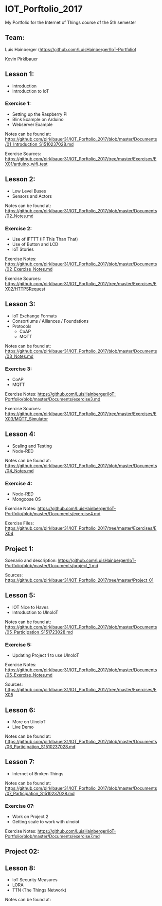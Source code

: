 # IOT_Porftolio_2017
My Portfolio for the Internet of Things course of the 5th semester

## Team:
Luis Hainberger (https://github.com/LuisHainberger/IoT-Portfolio)

Kevin Pirklbauer

## Lesson 1:
- Introduction
- Introduction to IoT

### Exercise 1:
- Setting up the Raspberry PI
- Blink Example on Arduino
- Webserver Example

Notes can be found at:  https://github.com/pirklbauer31/IOT_Porftolio_2017/blob/master/Documents/01_Introduction_S1510237028.md

Exercise Sources: https://github.com/pirklbauer31/IOT_Porftolio_2017/tree/master/Exercises/EX01/arduino_wifi_test

## Lesson 2:
- Low Level Buses
- Sensors and Actors

Notes can be found at: https://github.com/pirklbauer31/IOT_Porftolio_2017/blob/master/Documents/02_Notes.md

### Exercise 2:
- Use of IFTTT (IF This Than That)
- Use of Button and LCD
- IoT Stories

Exercise Notes: https://github.com/pirklbauer31/IOT_Porftolio_2017/blob/master/Documents/02_Exercise_Notes.md

Exercise Sources: https://github.com/pirklbauer31/IOT_Porftolio_2017/tree/master/Exercises/EX02/HTTPSRequest

## Lesson 3:
- IoT Exchange Formats
- Consortiums / Alliances / Foundations
- Protocols
  - CoAP
  - MQTT
  
Notes can be found at: https://github.com/pirklbauer31/IOT_Porftolio_2017/blob/master/Documents/03_Notes.md

### Exercise 3:
- CoAP
- MQTT

Exercise Notes: https://github.com/LuisHainberger/IoT-Portfolio/blob/master/Documents/exercise3.md

Exercise Sources: https://github.com/pirklbauer31/IOT_Porftolio_2017/tree/master/Exercises/EX03/MQTT_Simulator

## Lesson 4:
- Scaling and Testing
- Node-RED

Notes can be found at: https://github.com/pirklbauer31/IOT_Porftolio_2017/blob/master/Documents/04_Notes.md

### Exercise 4:
- Node-RED
- Mongoose OS

Exercise Notes: https://github.com/LuisHainberger/IoT-Portfolio/blob/master/Documents/exercise4.md

Exercise Files: https://github.com/pirklbauer31/IOT_Porftolio_2017/tree/master/Exercises/EX04

## Project 1:
Scenario and description: https://github.com/LuisHainberger/IoT-Portfolio/blob/master/Documents/project_1.md

Sources: https://github.com/pirklbauer31/IOT_Porftolio_2017/tree/master/Project_01

## Lesson 5:
- IOT Nice to Haves
- Introduction to UlnoIoT

Notes can be found at: https://github.com/pirklbauer31/IOT_Porftolio_2017/blob/master/Documents/05_Participation_S151723028.md

### Exercise 5:
- Updating Project 1 to use UlnoIoT

Exercise Notes: https://github.com/pirklbauer31/IOT_Porftolio_2017/blob/master/Documents/05_Exercise_Notes.md

Sources: https://github.com/pirklbauer31/IOT_Porftolio_2017/tree/master/Exercises/EX05

## Lesson 6:
- More on UlnoIoT
- Live Demo

Notes can be found at: https://github.com/pirklbauer31/IOT_Porftolio_2017/blob/master/Documents/06_Participation_S1510237028.md

## Lesson 7:
- Internet of Broken Things

Notes can be found at: https://github.com/pirklbauer31/IOT_Porftolio_2017/blob/master/Documents/07_Participation_S1510237028.md

### Exercise 07:
- Work on Project 2
- Getting scale to work with ulnoiot

Exercise Notes: https://github.com/LuisHainberger/IoT-Portfolio/blob/master/Documents/exercise7.md

## Project 02:


## Lesson 8:
- IoT Security Measures
- LORA
- TTN (The Things Network)

Notes can be found at: 
